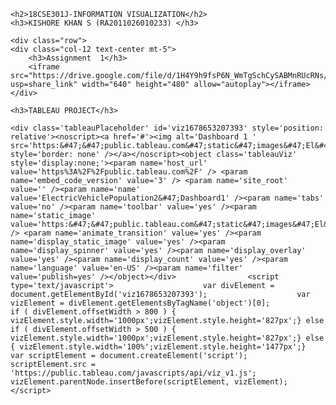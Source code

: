 <html lang="en">

<head>

   <title>Kishore Khan S</title>
   
</head>

<body>
    
    <h2>18CSE301J-INFORMATION VISUALIZATION</h2>
    <h3>KISHORE KHAN S (RA2011026010233) </h3>
    
    <div class="row">
    <div class="col-12 text-center mt-5">
        <h3>Assignment  1</h3>
        <iframe src="https://drive.google.com/file/d/1H4Y9h9fsP6N_WmTgSchCySABMnRUcRNs/view?usp=share_link" width="640" height="480" allow="autoplay"></iframe>
    </div>
  </div>

    <h3>TABLEAU PROJECT</h3>
    
    <div class='tableauPlaceholder' id='viz1678653207393' style='position: relative'><noscript><a href='#'><img alt='Dashboard 1 ' src='https:&#47;&#47;public.tableau.com&#47;static&#47;images&#47;El&#47;ElectricVehiclePopulation2&#47;Dashboard1&#47;1_rss.png' style='border: none' /></a></noscript><object class='tableauViz'  style='display:none;'><param name='host_url' value='https%3A%2F%2Fpublic.tableau.com%2F' /> <param name='embed_code_version' value='3' /> <param name='site_root' value='' /><param name='name' value='ElectricVehiclePopulation2&#47;Dashboard1' /><param name='tabs' value='no' /><param name='toolbar' value='yes' /><param name='static_image' value='https:&#47;&#47;public.tableau.com&#47;static&#47;images&#47;El&#47;ElectricVehiclePopulation2&#47;Dashboard1&#47;1.png' /> <param name='animate_transition' value='yes' /><param name='display_static_image' value='yes' /><param name='display_spinner' value='yes' /><param name='display_overlay' value='yes' /><param name='display_count' value='yes' /><param name='language' value='en-US' /><param name='filter' value='publish=yes' /></object></div>                <script type='text/javascript'>                    var divElement = document.getElementById('viz1678653207393');                    var vizElement = divElement.getElementsByTagName('object')[0];                    if ( divElement.offsetWidth > 800 ) { vizElement.style.width='1000px';vizElement.style.height='827px';} else if ( divElement.offsetWidth > 500 ) { vizElement.style.width='1000px';vizElement.style.height='827px';} else { vizElement.style.width='100%';vizElement.style.height='1477px';}                     var scriptElement = document.createElement('script');                    scriptElement.src = 'https://public.tableau.com/javascripts/api/viz_v1.js';                    vizElement.parentNode.insertBefore(scriptElement, vizElement);                </script>
    


</body>

</html>
